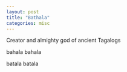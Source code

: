 ```yaml
---
layout: post
title: "Bathala"
categories: misc
---
```


Creator and almighty god of ancient Tagalogs

<span class='bby-script'>bahala</span>
  bahala

<span class='bby-script'>batala</span>
  batala
  
 
 

